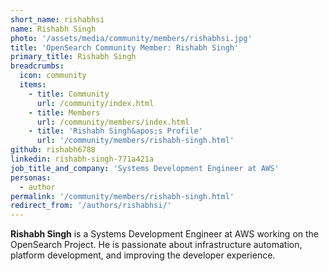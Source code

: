 ```yaml
---
short_name: rishabhsi
name: Rishabh Singh
photo: '/assets/media/community/members/rishabhsi.jpg'
title: 'OpenSearch Community Member: Rishabh Singh'
primary_title: Rishabh Singh
breadcrumbs:
  icon: community
  items:
    - title: Community
      url: /community/index.html
    - title: Members
      url: /community/members/index.html
    - title: 'Rishabh Singh&apos;s Profile'
      url: '/community/members/rishabh-singh.html'
github: rishabh6788
linkedin: rishabh-singh-771a421a
job_title_and_company: 'Systems Development Engineer at AWS'
personas:
  - author
permalink: '/community/members/rishabh-singh.html'
redirect_from: '/authors/rishabhsi/'
---
```


**Rishabh Singh** is a Systems Development Engineer at AWS working on the OpenSearch Project. He is passionate about infrastructure automation, platform development, and improving the developer experience. 